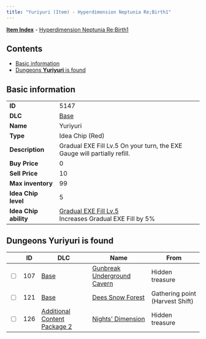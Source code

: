 ```yaml
---
title: "Yuriyuri (Item) - Hyperdimension Neptunia Re;Birth1"
---
```


[**Item Index**](/neptunia/rb1/item/index.html) - [Hyperdimension Neptunia Re;Birth1](/neptunia/rb1)

## Contents

- [Basic information](#basic-information)
- [Dungeons **Yuriyuri** is found](#dungeons-yuriyuri-is-found)

## Basic information

|   |   |
| -- | -- |
| **ID** | 5147 |
| **DLC** | [Base](/neptunia/rb1/dlc/1-base.html) |
| **Name** | Yuriyuri |
| **Type** | Idea Chip (Red) |
| **Description** | Gradual EXE Fill Lv.5 On your turn, the EXE Gauge will partially refill. |
| **Buy Price** | 0 |
| **Sell Price** | 10 |
| **Max inventory** | 99 |
| **Idea Chip level** | 5 |
| **Idea Chip ability** | [Gradual EXE Fill Lv.5](/neptunia/rb1/ability/1-9646-gradual-exe-fill-lv-5.html)<br />Increases Gradual EXE Fill by 5% |

## Dungeons **Yuriyuri** is found

|    | ID | DLC | Name | From |
| -- | -- | --- | ---- | ---- |
| <input type="checkbox" id="rb1-dungeon-1-107" class="trackbox" /> | 107 | [Base](/neptunia/rb1/dlc/1-base.html) | [Gunbreak Underground Cavern](/neptunia/rb1/dungeon/1-107-gunbreak-underground-cavern.html) | Hidden treasure |
| <input type="checkbox" id="rb1-dungeon-1-121" class="trackbox" /> | 121 | [Base](/neptunia/rb1/dlc/1-base.html) | [Dees Snow Forest](/neptunia/rb1/dungeon/1-121-dees-snow-forest.html) | Gathering point (Harvest Shift) |
| <input type="checkbox" id="rb1-dungeon-11-126" class="trackbox" /> | 126 | [Additional Content Package 2](/neptunia/rb1/dlc/11-pack2.html) | [Nights' Dimension](/neptunia/rb1/dungeon/11-126-nights-dimension.html) | Hidden treasure |